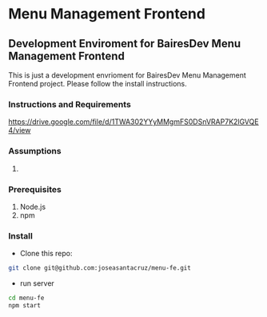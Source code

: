 # Menu Management Frontend

## Development Enviroment for BairesDev Menu Management Frontend


This is just a development envrioment for BairesDev Menu Management Frontend project. Please follow the install instructions.

### Instructions and Requirements
https://drive.google.com/file/d/1TWA302YYyMMgmFS0DSnVRAP7K2lGVQE4/view


### Assumptions
1.  

### Prerequisites
1. Node.js
2. npm

### Install
- Clone this repo:
```sh
git clone git@github.com:joseasantacruz/menu-fe.git
``` 
- run server
```sh
cd menu-fe
npm start
``` 

